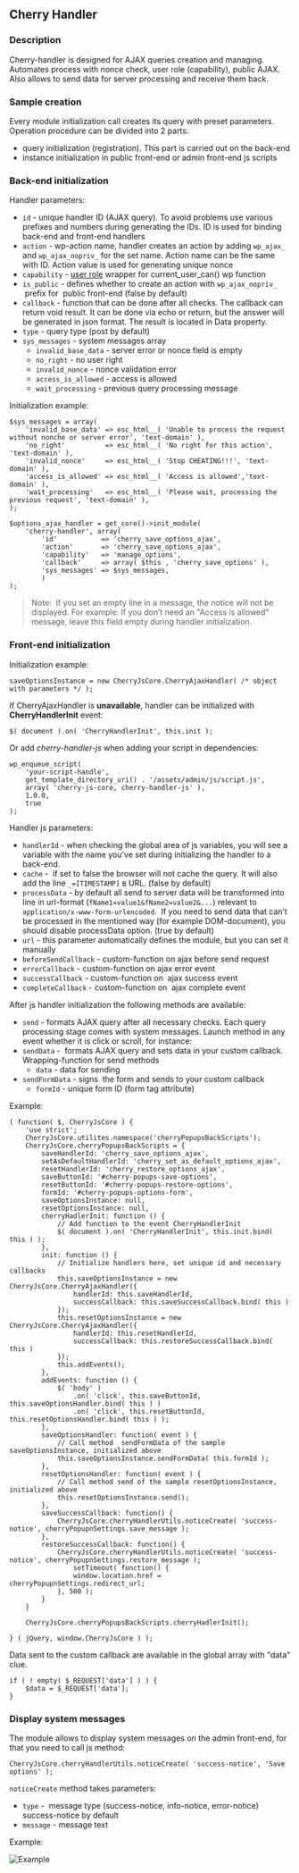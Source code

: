 ## Cherry Handler

### Description

Cherry-handler is designed for AJAX queries creation and managing. Automates process with nonce check, user role (capability), public AJAX. Also allows to send data for server processing and receive them back.

### Sample creation

Every module initialization call creates its query with preset parameters. Operation procedure can be divided into 2 parts:

*   query initialization (registration). This part is carried out on the back-end
*   instance initialization in public front-end or admin front-end js scripts

### Back-end initialization

Handler parameters:

*   `id` - unique handler ID (AJAX query). To avoid problems use various prefixes and numbers during generating the IDs. ID is used for binding back-end and front-end handlers
*   `action` - wp-action name, handler creates an action by adding `wp_ajax_` and `wp_ajax_nopriv_` for the set name. Action name can be the same with ID. Action value is used for generating unique nonce
*   `capability` - [user role](https://codex.wordpress.org/Roles_and_Capabilities) wrapper for current_user_can() wp function
*   `is_public` - defines whether to create an action with `wp_ajax_nopriv_`  prefix for  public front-end (false by default)
*   `callback` - function that can be done after all checks. The callback can return void result. It can be done via echo or return, but the answer will be generated in json format. The result is located in Data property.
*   `type` - query type (post by default)
*   `sys_messages` - system messages array
	*   `invalid_base_data` - server error or nonce field is empty
	*   `no_right` - no user right
	*   `invalid_nonce` - nonce validation error
	*   `access_is_allowed` - access is allowed
	*   `wait_processing` - previous query processing message

Initialization example:

	$sys_messages = array(
		'invalid_base_data' => esc_html__( 'Unable to process the request without nonche or server error', 'text-domain' ),
		'no_right'          => esc_html__( 'No right for this action', 'text-domain' ),
		'invalid_nonce'     => esc_html__( 'Stop CHEATING!!!', 'text-domain' ),
		'access_is_allowed' => esc_html__( 'Access is allowed','text-domain' ),
		'wait_processing'   => esc_html__( 'Please wait, processing the previous request', 'text-domain' ),
	);

	$options_ajax_handler = get_core()->init_module(
		'cherry-handler', array(
			'id'           => 'cherry_save_options_ajax',
			'action'       => 'cherry_save_options_ajax',
			'capability'   => 'manage_options',
			'callback'     => array( $this , 'cherry_save_options' ),
			'sys_messages' => $sys_messages,
			)
	);

> Note:  If you set an empty line in a message, the notice will not be displayed. For example: If you don’t need an "Access is allowed" message, leave this field empty during handler initialization.

### Front-end initialization

Initialization example:

	saveOptionsInstance = new CherryJsCore.CherryAjaxHandler( /* object with parameters */ );

If CherryAjaxHandler is **unavailable**, handler can be initialized with **CherryHandlerInit** event:

	$( document ).on( 'CherryHandlerInit', this.init );

Or add _cherry-handler-js_ when adding your script in dependencies:

	wp_enqueue_script(
		'your-script-handle',
		get_template_directory_uri() . '/assets/admin/js/script.js',
		array( 'cherry-js-core, cherry-handler-js' ),
		1.0.0,
		true
	);

Handler js parameters:

*   `handlerId` - when checking the global area of js variables, you will see a variable with the name you’ve set during initializing the handler to a back-end.
*   `cache` -  if set to false the browser will not cache the query. It will also add the line `_=[TIMESTAMP]` в URL. (false by default) 
*   `processData` - by default all send to server data will be transformed into line in url-format (`fName1=value1&fName2=value2&...`) relevant to `application/x-www-form-urlencoded`.  If you need to send data that can’t be processed in the mentioned way (for example DOM-document), you should disable processData option. (true by default)
*   `url` - this parameter automatically defines the module, but you can set it manually  
*   `beforeSendCallback` - custom-function on ajax before send request
*   `errorCallback` - custom-function on ajax error event
*   `successCallback` - custom-function on  ajax success event
*   `completeCallback` - custom-function on  ajax complete event

After js handler initialization the following methods are available:

*   `send` - formats AJAX query after all necessary checks. Each query processing stage comes with system messages. Launch method in any event whether it is click or scroll, for instance:
*   `sendData` -  formats AJAX query and sets data in your custom callback. Wrapping-function for send methods
	*   `data` - data for sending
*   `sendFormData` - signs  the form and sends to your custom callback
	*   `formId` - unique form ID (form tag attribute)

Example:

	( function( $, CherryJsCore ) {
		'use strict';
		CherryJsCore.utilites.namespace('cherryPopupsBackScripts');
		CherryJsCore.cherryPopupsBackScripts = {
			saveHandlerId: 'cherry_save_options_ajax',
			setAsDefaultHandlerId: 'cherry_set_as_default_options_ajax',
			resetHandlerId: 'cherry_restore_options_ajax',
			saveButtonId: '#cherry-popups-save-options',
			resetButtonId: '#cherry-popups-restore-options',
			formId: '#cherry-popups-options-form',
			saveOptionsInstance: null,
			resetOptionsInstance: null,
			cherryHadlerInit: function () {
				// Add function to the event CherryHandlerInit
				$( document ).on( 'CherryHandlerInit', this.init.bind( this ) );
			},
			init: function () {
				// Initialize handlers here, set unique id and necessary callbacks
				this.saveOptionsInstance = new CherryJsCore.CherryAjaxHandler({
					handlerId: this.saveHandlerId,
					successCallback: this.saveSuccessCallback.bind( this )
				});
				this.resetOptionsInstance = new CherryJsCore.CherryAjaxHandler({
					handlerId: this.resetHandlerId,
					successCallback: this.restoreSuccessCallback.bind( this )
				});
				this.addEvents();
			},
			addEvents: function () {
				$( 'body' )
					.on( 'click', this.saveButtonId, this.saveOptionsHandler.bind( this ) )
					.on( 'click', this.resetButtonId, this.resetOptionsHandler.bind( this ) );
			},
			saveOptionsHandler: function( event ) {
				// Call method  sendFormData of the sample saveOptionsInstance, initialized above
				this.saveOptionsInstance.sendFormData( this.formId );
			},
			resetOptionsHandler: function( event ) {
				// Call method send of the sample resetOptionsInstance, initialized above
				this.resetOptionsInstance.send();
			},
			saveSuccessCallback: function() {
				CherryJsCore.cherryHandlerUtils.noticeCreate( 'success-notice', cherryPopupnSettings.save_message );
			},
			restoreSuccessCallback: function() {
				CherryJsCore.cherryHandlerUtils.noticeCreate( 'success-notice', cherryPopupnSettings.restore_message );
					setTimeout( function() {
					window.location.href = cherryPopupnSettings.redirect_url;
				}, 500 );
			}
		}

		CherryJsCore.cherryPopupsBackScripts.cherryHadlerInit();

	} ( jQuery, window.CherryJsCore ) );

Data sent to the custom callback are available in the global array with "data" clue.

	if ( ! empty( $_REQUEST['data'] ) ) {
		$data = $_REQUEST['data'];
	}

### Display system messages

The module allows to display system messages on the admin front-end, for that you need to call js method:

	CherryJsCore.cherryHandlerUtils.noticeCreate( 'success-notice', 'Save options' );

`noticeCreate` method takes parameters:

*   `type` -  message type (success-notice, info-notice, error-notice) success-notice by default
*   `message` - message text

Example:

![Example](http://products.git.devoffice.com/cherry/docs-markdown/raw/master/attachments/cherry-handler-01.png)
